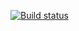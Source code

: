 [![Build status](https://ci.appveyor.com/api/projects/status/odg9dpsgy1thfcfq?svg=true)](https://ci.appveyor.com/project/Katyafreydman/carddelivery-0r4l6)
